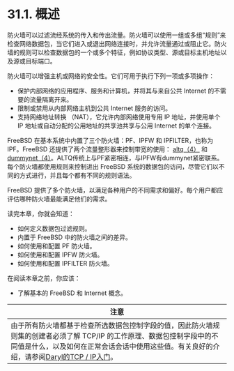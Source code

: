 # 31.1. 概述

防火墙可以过滤流经系统的传入和传出流量。防火墙可以使用一组或多组“规则”来检查网络数据包，当它们进入或退出网络连接时，并允许流量通过或阻止它。防火墙的规则可以检查数据包的一个或多个特征，例如协议类型、源或目标主机地址以及源或目标端口。

防火墙可以增强主机或网络的安全性。它们可用于执行下列一项或多项操作：

- 保护内部网络的应用程序、服务和计算机，并将其与来自公共 Internet 的不需要的流量隔离开来。
- 限制或禁用从内部网络主机到公共 Internet 服务的访问。
- 支持网络地址转换 （NAT），它允许内部网络使用专用 IP 地址，并使用单个 IP 地址或自动分配的公用地址的共享池共享与公用 Internet 的单个连接。

FreeBSD 在基本系统中内置了三个防火墙：PF、IPFW 和 IPFILTER，也称为 IPF。FreeBSD 还提供了两个流量整形器来控制带宽的使用： [altq（4）](https://www.freebsd.org/cgi/man.cgi?query=altq&sektion=4&format=html) 和 [dummynet（4）](https://www.freebsd.org/cgi/man.cgi?query=dummynet&sektion=4&format=html)。ALTQ传统上与PF紧密相连，与IPFW有dummynet紧密联系。每个防火墙都使用规则来控制进出 FreeBSD 系统的数据包的访问，尽管它们以不同的方式进行，并且每个都有不同的规则语法。

FreeBSD 提供了多个防火墙，以满足各种用户的不同需求和偏好。每个用户都应评估哪种防火墙最能满足他们的需求。

读完本章，你就会知道：

- 如何定义数据包过滤规则。
- 内置于 FreeBSD 中的防火墙之间的差异。
- 如何使用和配置 PF 防火墙。
- 如何使用和配置 IPFW 防火墙。
- 如何使用和配置 IPFILTER 防火墙。

在阅读本章之前，你应该：

- 了解基本的 FreeBSD 和 Internet 概念。

| 注意                                                         |
| ------------------------------------------------------------ |
| 由于所有防火墙都基于检查所选数据包控制字段的值，因此防火墙规则集的创建者必须了解 TCP/IP 的工作原理、数据包控制字段中的不同值是什么，以及如何在正常会话会话中使用这些值。有关良好的介绍，请参阅[Daryl的TCP / IP入门](http://www.ipprimer.com/)。|
